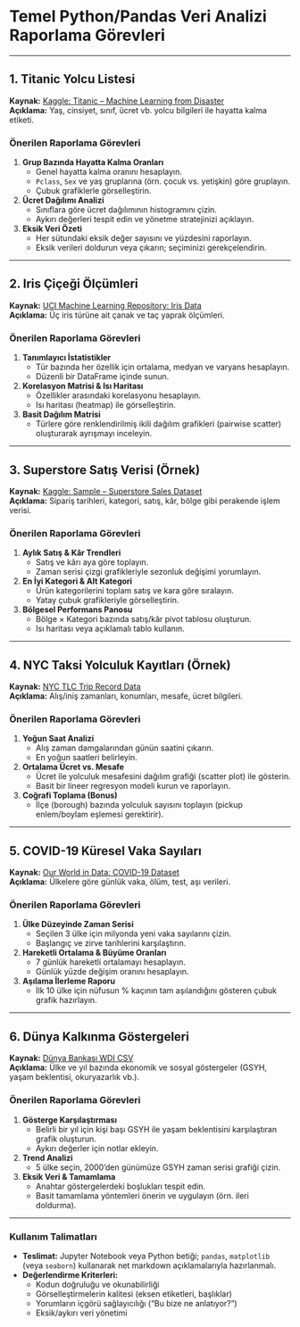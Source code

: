 # Temel Python/Pandas Veri Analizi Raporlama Görevleri

---

## 1. Titanic Yolcu Listesi  
**Kaynak:** [Kaggle: Titanic – Machine Learning from Disaster](https://www.kaggle.com/c/titanic/data)  
**Açıklama:** Yaş, cinsiyet, sınıf, ücret vb. yolcu bilgileri ile hayatta kalma etiketi.

### Önerilen Raporlama Görevleri  
1. **Grup Bazında Hayatta Kalma Oranları**  
   - Genel hayatta kalma oranını hesaplayın.  
   - `Pclass`, `Sex` ve yaş gruplarına (örn. çocuk vs. yetişkin) göre gruplayın.  
   - Çubuk grafiklerle görselleştirin.  
2. **Ücret Dağılımı Analizi**  
   - Sınıflara göre ücret dağılımının histogramını çizin.  
   - Aykırı değerleri tespit edin ve yönetme stratejinizi açıklayın.  
3. **Eksik Veri Özeti**  
   - Her sütundaki eksik değer sayısını ve yüzdesini raporlayın.  
   - Eksik verileri doldurun veya çıkarın; seçiminizi gerekçelendirin.  

---

## 2. Iris Çiçeği Ölçümleri  
**Kaynak:** [UCI Machine Learning Repository: Iris Data](https://archive.ics.uci.edu/ml/datasets/iris)  
**Açıklama:** Üç iris türüne ait çanak ve taç yaprak ölçümleri.

### Önerilen Raporlama Görevleri  
1. **Tanımlayıcı İstatistikler**  
   - Tür bazında her özellik için ortalama, medyan ve varyans hesaplayın.  
   - Düzenli bir DataFrame içinde sunun.  
2. **Korelasyon Matrisi & Isı Haritası**  
   - Özellikler arasındaki korelasyonu hesaplayın.  
   - Isı haritası (heatmap) ile görselleştirin.  
3. **Basit Dağılım Matrisi**  
   - Türlere göre renklendirilmiş ikili dağılım grafikleri (pairwise scatter) oluşturarak ayrışmayı inceleyin.  

---

## 3. Superstore Satış Verisi (Örnek)  
**Kaynak:** [Kaggle: Sample – Superstore Sales Dataset](https://www.kaggle.com/juhi1994/superstore)  
**Açıklama:** Sipariş tarihleri, kategori, satış, kâr, bölge gibi perakende işlem verisi.

### Önerilen Raporlama Görevleri  
1. **Aylık Satış & Kâr Trendleri**  
   - Satış ve kârı aya göre toplayın.  
   - Zaman serisi çizgi grafikleriyle sezonluk değişimi yorumlayın.  
2. **En İyi Kategori & Alt Kategori**  
   - Ürün kategorilerini toplam satış ve kara göre sıralayın.  
   - Yatay çubuk grafikleriyle görselleştirin.  
3. **Bölgesel Performans Panosu**  
   - Bölge × Kategori bazında satış/kâr pivot tablosu oluşturun.  
   - Isı haritası veya açıklamalı tablo kullanın.  

---

## 4. NYC Taksi Yolculuk Kayıtları (Örnek)  
**Kaynak:** [NYC TLC Trip Record Data](https://www1.nyc.gov/site/tlc/about/tlc-trip-record-data.page)  
**Açıklama:** Alış/iniş zamanları, konumları, mesafe, ücret bilgileri.

### Önerilen Raporlama Görevleri  
1. **Yoğun Saat Analizi**  
   - Alış zaman damgalarından günün saatini çıkarın.  
   - En yoğun saatleri belirleyin.  
2. **Ortalama Ücret vs. Mesafe**  
   - Ücret ile yolculuk mesafesini dağılım grafiği (scatter plot) ile gösterin.  
   - Basit bir lineer regresyon modeli kurun ve raporlayın.  
3. **Coğrafi Toplama (Bonus)**  
   - İlçe (borough) bazında yolculuk sayısını toplayın (pickup enlem/boylam eşlemesi gerektirir).  

---

## 5. COVID-19 Küresel Vaka Sayıları  
**Kaynak:** [Our World in Data: COVID-19 Dataset](https://github.com/owid/covid-19-data/tree/master/public/data)  
**Açıklama:** Ülkelere göre günlük vaka, ölüm, test, aşı verileri.

### Önerilen Raporlama Görevleri  
1. **Ülke Düzeyinde Zaman Serisi**  
   - Seçilen 3 ülke için milyonda yeni vaka sayılarını çizin.  
   - Başlangıç ve zirve tarihlerini karşılaştırın.  
2. **Hareketli Ortalama & Büyüme Oranları**  
   - 7 günlük hareketli ortalamayı hesaplayın.  
   - Günlük yüzde değişim oranını hesaplayın.  
3. **Aşılama İlerleme Raporu**  
   - İlk 10 ülke için nüfusun % kaçının tam aşılandığını gösteren çubuk grafik hazırlayın.  

---

## 6. Dünya Kalkınma Göstergeleri  
**Kaynak:** [Dünya Bankası WDI CSV](https://databank.worldbank.org/source/world-development-indicators)  
**Açıklama:** Ülke ve yıl bazında ekonomik ve sosyal göstergeler (GSYH, yaşam beklentisi, okuryazarlık vb.).

### Önerilen Raporlama Görevleri  
1. **Gösterge Karşılaştırması**  
   - Belirli bir yıl için kişi başı GSYH ile yaşam beklentisini karşılaştıran grafik oluşturun.  
   - Aykırı değerler için notlar ekleyin.  
2. **Trend Analizi**  
   - 5 ülke seçin, 2000’den günümüze GSYH zaman serisi grafiği çizin.  
3. **Eksik Veri & Tamamlama**  
   - Anahtar göstergelerdeki boşlukları tespit edin.  
   - Basit tamamlama yöntemleri önerin ve uygulayın (örn. ileri doldurma).  

---

### Kullanım Talimatları
- **Teslimat:** Jupyter Notebook veya Python betiği; `pandas`, `matplotlib` (veya `seaborn`) kullanarak net markdown açıklamalarıyla hazırlanmalı.  
- **Değerlendirme Kriterleri:**  
  - Kodun doğruluğu ve okunabilirliği  
  - Görselleştirmelerin kalitesi (eksen etiketleri, başlıklar)  
  - Yorumların içgörü sağlayıcılığı (“Bu bize ne anlatıyor?”)  
  - Eksik/aykırı veri yönetimi  
